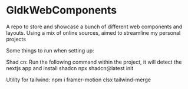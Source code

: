 # GldkWebComponents

A repo to store and showcase a bunch of different web components and layouts. Using a mix of online sources, aimed to streamline my personal projects

Some things to run when setting up:

Shad cn:
Run the following command within the project, it will detect the nextjs app and install shadcn
npx shadcn@latest init

Utility for tailwind:
npm i framer-motion clsx tailwind-merge
